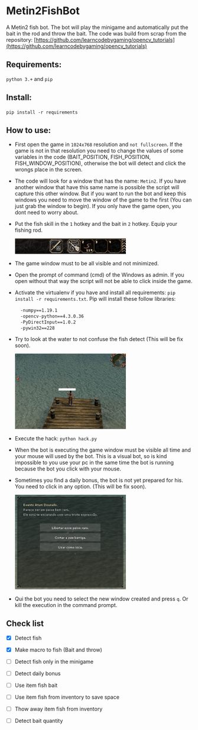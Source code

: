 # Metin2FishBot

A Metin2 fish bot. The bot will play the minigame and automatically put the bait in the rod and throw the bait.
The code was build from scrap from the repository: [https://github.com/learncodebygaming/opencv_tutorials](https://github.com/learncodebygaming/opencv_tutorials)

## Requirements:
`python 3.+` and `pip`

## Install:

`pip install -r requirements`

## How to use:

- First open the game in `1024x768` resolution and `not fullscreen`. If the game is not in that resolution you need to change the values of some variables in the code (BAIT_POSITION, FISH_POSITION, FISH_WINDOW_POSITION), otherwise the bot will detect and click the wrongs place in the screen.
- The code will look for a window that has the name: `Metin2`. If you have another window that have this same name is possible the script will capture this other window. But if you want to run the bot and keep this windows you need to move the window of the game to the first (You can just grab the window to begin). If you only have the game open, you dont need to worry about.
- Put the fish skill in the `1` hotkey and the bait in `2` hotkey. Equip your fishing rod.

   <img src="/images/actionbar.png" width="300">

- The game window must to be all visible and not minimized.
- Open the prompt of command (cmd) of the Windows as admin. If you open without that way the script will not be able to click inside the game.
- Activate the virtualenv if you have and install all requirements: `pip install -r requirements.txt`. Pip will install these follow libraries:

	    -numpy==1.19.1
		-opencv-python==4.3.0.36
		-PyDirectInput==1.0.2
		-pywin32==228
- Try to look at the water to not confuse the fish detect (This will be fix soon).

   <img src="/images/look.jpg" width="300">

- Execute the hack: `python hack.py`
- When the bot is executing the game window must be visible all time and your mouse will used by the bot. This is a visual bot, so is kind impossible to you use your pc in the same time the bot is running because the bot you click with your mouse.
- Sometimes you find a daily bonus, the bot is not yet prepared for his. You need to click in any option. (This will be fix soon).

   <img src="/images/atum.png" width="300">

- Qui the bot you need to select the new window created and press `q`. Or kill the execution in the command prompt.

## Check list


- [x] Detect fish
- [x] Make macro to fish (Bait and throw)
- [ ] Detect fish only in the minigame
- [ ] Detect daily bonus
- [ ] Use item fish bait
- [ ] Use item fish from inventory to save space
- [ ] Thow away item fish from inventory
- [ ] Detect bait quantity

